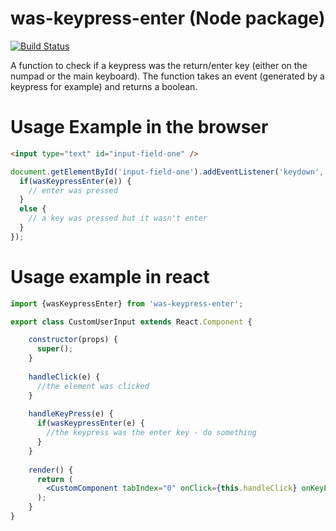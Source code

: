 # was-keypress-enter (Node package)
[![Build Status](https://travis-ci.org/opr/was-keypress-enter.svg?branch=master)](https://travis-ci.org/opr/was-keypress-enter)

A function to check if a keypress was the return/enter key (either on the numpad or the main keyboard). The function takes an event (generated by a keypress for example) and returns a boolean.

# Usage Example in the browser

```html
<input type="text" id="input-field-one" />
```

```javascript
document.getElementById('input-field-one').addEventListener('keydown', function(e) {
  if(wasKeypressEnter(e)) {
    // enter was pressed
  }
  else {
    // a key was pressed but it wasn't enter
  }
});
```
# Usage example in react

```jsx
import {wasKeypressEnter} from 'was-keypress-enter';

export class CustomUserInput extends React.Component {

    constructor(props) {
      super();
    }
    
    handleClick(e) {
      //the element was clicked
    }
    
    handleKeyPress(e) {
      if(wasKeypressEnter(e) {
        //the keypress was the enter key - do something
      }
    }
    
    render() {
      return (
        <CustomComponent tabIndex="0" onClick={this.handleClick} onKeyPress={this.handleKeyPress} />
      );
    }
}
```
